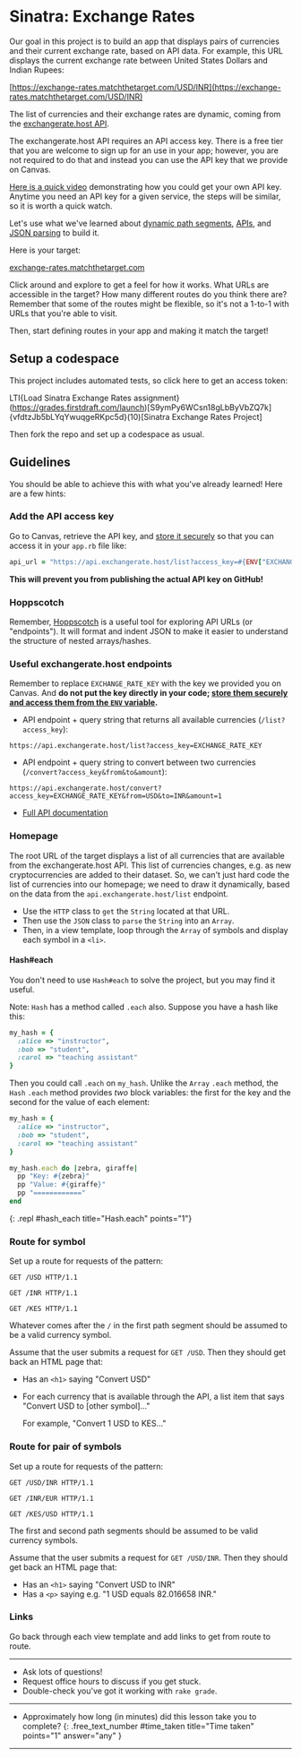 # Sinatra: Exchange Rates

Our goal in this project is to build an app that displays pairs of currencies and their current exchange rate, based on API data. For example, this URL displays the current exchange rate between United States Dollars and Indian Rupees:

[https://exchange-rates.matchthetarget.com/USD/INR](https://exchange-rates.matchthetarget.com/USD/INR)

The list of currencies and their exchange rates are dynamic, coming from the [exchangerate.host API](https://exchangerate.host/).

<div class="bg-blue-100 py-1 px-5" markdown="1">

The exchangerate.host API requires an API access key. There is a free tier that you are welcome to sign up for an use in your app; however, you are not required to do that and instead you can use the API key that we provide on Canvas.

[Here is a quick video]() demonstrating how you could get your own API key. Anytime you need an API key for a given service, the steps will be similar, so it is worth a quick watch.
</div>

Let's use what we've learned about [dynamic path segments](https://learn.firstdraft.com/lessons/111-sinatra-dice-dynamic-routes), [APIs](https://learn.firstdraft.com/lessons/225-intro-to-apis), and [JSON parsing](https://learn.firstdraft.com/lessons/104-umbrella#useful-methods) to build it.

Here is your target: 

[exchange-rates.matchthetarget.com](https://exchange-rates.matchthetarget.com/)

Click around and explore to get a feel for how it works. What URLs are accessible in the target? How many different routes do you think there are? Remember that some of the routes might be flexible, so it's not a 1-to-1 with URLs that you're able to visit.

Then, start defining routes in your app and making it match the target!

## Setup a codespace

This project includes automated tests, so click here to get an access token:

LTI{Load Sinatra Exchange Rates assignment}(https://grades.firstdraft.com/launch)[S9ymPy6WCsn18gLbByVbZQ7k]{vfdtzJb5bLYqYwuqgeRKpc5d}(10)[Sinatra Exchange Rates Project]

Then fork the repo and set up a codespace as usual.

## Guidelines

You should be able to achieve this with what you've already learned! Here are a few hints:

### Add the API access key

Go to Canvas, retrieve the API key, and [store it securely](https://learn.firstdraft.com/lessons/52-storing-credentials-securely) so that you can access it in your `app.rb` file like:

```ruby
api_url = "https://api.exchangerate.host/list?access_key=#{ENV["EXCHANGE_RATE_KEY"]}"
```

**This will prevent you from publishing the actual API key on GitHub!**

### Hoppscotch

Remember, [Hoppscotch](https://learn.firstdraft.com/lessons/225-intro-to-apis#hoppscotch-a-client-designed-for-learning) is a useful tool for exploring API URLs (or "endpoints"). It will format and indent JSON to make it easier to understand the structure of nested arrays/hashes.

### Useful exchangerate.host endpoints

Remember to replace `EXCHANGE_RATE_KEY` with the key we provided you on Canvas. And **do not put the key directly in your code; [store them securely and access them from the `ENV` variable](https://learn.firstdraft.com/lessons/52-storing-credentials-securely).**

 - API endpoint + query string that returns all available currencies (`/list?access_key`): 
      
```
https://api.exchangerate.host/list?access_key=EXCHANGE_RATE_KEY
```

 - API endpoint + query string to convert between two currencies (`/convert?access_key&from&to&amount`):

```
https://api.exchangerate.host/convert?access_key=EXCHANGE_RATE_KEY&from=USD&to=INR&amount=1
```

 - [Full API documentation](https://exchangerate.host/documentation)

### Homepage

The root URL of the target displays a list of all currencies that are available from the exchangerate.host API. This list of currencies changes, e.g. as new cryptocurrencies are added to their dataset. So, we can't just hard code the list of currencies into our homepage; we need to draw it dynamically, based on the data from the `api.exchangerate.host/list` endpoint.

- Use the `HTTP` class to `get` the `String` located at that URL.
- Then use the `JSON` class to `parse` the `String` into an `Array`.
- Then, in a view template, loop through the `Array` of symbols and display each symbol in a `<li>`.

#### Hash#each

<div class="bg-blue-100 py-1 px-5" markdown="1">

You don't need to use `Hash#each` to solve the project, but you may find it useful.
</div>

Note: `Hash` has a method called `.each` also. Suppose you have a hash like this:

```ruby
my_hash = {
  :alice => "instructor",
  :bob => "student",
  :carol => "teaching assistant"
}
```

Then you could call `.each` on `my_hash`. Unlike the `Array` `.each` method, the `Hash` `.each` method provides _two_ block variables: the first for the key and the second for the value of each element:

```ruby
my_hash = {
  :alice => "instructor",
  :bob => "student",
  :carol => "teaching assistant"
}

my_hash.each do |zebra, giraffe|
  pp "Key: #{zebra}"
  pp "Value: #{giraffe}"
  pp "============"
end
```
{: .repl #hash_each title="Hash.each" points="1"}

### Route for symbol

Set up a route for requests of the pattern:

```http
GET /USD HTTP/1.1
```

```http
GET /INR HTTP/1.1
```

```http
GET /KES HTTP/1.1
```

Whatever comes after the `/` in the first path segment should be assumed to be a valid currency symbol.

Assume that the user submits a request for `GET /USD`. Then they should get back an HTML page that:

- Has an `<h1>` saying "Convert USD"
- For each currency that is available through the API, a list item that says "Convert USD to [other symbol]..."

    For example, "Convert 1 USD to KES..."

### Route for pair of symbols

Set up a route for requests of the pattern:

```http
GET /USD/INR HTTP/1.1
```

```http
GET /INR/EUR HTTP/1.1
```

```http
GET /KES/USD HTTP/1.1
```

The first and second path segments should be assumed to be valid currency symbols.

Assume that the user submits a request for `GET /USD/INR`. Then they should get back an HTML page that:

- Has an `<h1>` saying "Convert USD to INR"
- Has a `<p>` saying e.g. "1 USD equals 82.016658 INR."

### Links

Go back through each view template and add links to get from route to route.

---

- Ask lots of questions!
- Request office hours to discuss if you get stuck.
- Double-check you've got it working with `rake grade`.

---

- Approximately how long (in minutes) did this lesson take you to complete?
{: .free_text_number #time_taken title="Time taken" points="1" answer="any" }

---
